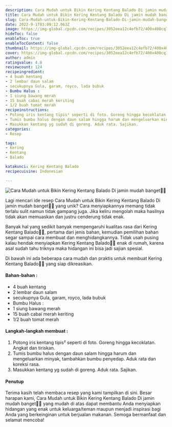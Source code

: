 ```yaml
---
description: Cara Mudah untuk Bikin Kering Kentang Balado Di jamin mudah banget"
title: Cara Mudah untuk Bikin Kering Kentang Balado Di jamin mudah banget
slug: Cara-Mudah-untuk-Bikin-Kering-Kentang-Balado-Di-jamin-mudah-banget
date: 2022-9-1T03:09:12.063Z
image: https://img-global.cpcdn.com/recipes/3052eea12c4efb72/400x400cq70/photo.jpg
hideToc: false
enableToc: true
enableTocContent: false
thumbnail: https://img-global.cpcdn.com/recipes/3052eea12c4efb72/400x400cq70/photo.jpg
cover: https://img-global.cpcdn.com/recipes/3052eea12c4efb72/400x400cq70/photo.jpg
author: admin
ratingvalue: 4.8
reviewcount: 124
recipeingredient:
- 4 buah kentang
- 2 lembar daun salam
- secukupnya Gula, garam, royco, lada bubuk
- Bumbu Halus :
- 1 siung bawang merah
- 15 buah cabai merah keriting
- 1/2 buah tomat merah
recipeinstructions:
- Potong iris kentang tipis² seperti di foto. Goreng hingga kecoklatan. Angkat dan tiriskan.
- Tumis bumbu halus dengan daun salam hingga harum dan mengeluarkan minyak, tambahkan bumbu penyedap. Aduk rata dan koreksi rasa.
- Masukkan kentang yg sudah di goreng. Aduk rata. Sajikan.
categories:
- Resep

tags:
- Kering
- Kentang
- Balado

katakunci: Kering Kentang Balado
recipecuisine: Indonesian

---
```


![Cara Mudah untuk Bikin Kering Kentang Balado Di jamin mudah banget👩‍🍳](https://img-global.cpcdn.com/recipes/3052eea12c4efb72/400x400cq70/photo.jpg)

Lagi mencari ide resep Cara Mudah untuk Bikin Kering Kentang Balado Di jamin mudah banget👩‍🍳 yang unik? Cara menyiapkannya memang tidak terlalu sulit namun tidak gampang juga. Jika keliru mengolah maka hasilnya tidak akan memuaskan dan justru cenderung tidak enak.

Banyak hal yang sedikit banyak mempengaruhi kualitas rasa dari Kering Kentang Balado👩‍🍳, pertama dari jenis bahan, kemudian pemilihan bahan segar sampai cara membuat dan menghidangkannya. Tidak usah pusing kalau hendak menyiapkan Kering Kentang Balado👩‍🍳 enak di rumah, karena asal sudah tahu triknya maka hidangan ini bisa jadi sajian spesial.

Di bawah ini ada beberapa cara mudah dan praktis untuk membuat Kering Kentang Balado👩‍🍳 yang siap dikreasikan.

<!--inarticleads1-->

#### Bahan-bahan :

- 4 buah kentang
- 2 lembar daun salam
- secukupnya Gula, garam, royco, lada bubuk
- Bumbu Halus :
- 1 siung bawang merah
- 15 buah cabai merah keriting
- 1/2 buah tomat merah

<!--inarticleads2-->

#### Langkah-langkah membuat :

1. Potong iris kentang tipis² seperti di foto. Goreng hingga kecoklatan. Angkat dan tiriskan.
1. Tumis bumbu halus dengan daun salam hingga harum dan mengeluarkan minyak, tambahkan bumbu penyedap. Aduk rata dan koreksi rasa.
1. Masukkan kentang yg sudah di goreng. Aduk rata. Sajikan.

#### Penutup

Terima kasih telah membaca resep yang kami tampilkan di sini. Besar harapan kami, Cara Mudah untuk Bikin Kering Kentang Balado Di jamin mudah banget👩‍🍳 yang mudah di atas dapat membantu Anda menyiapkan hidangan yang enak untuk keluarga/teman maupun menjadi inspirasi bagi Anda yang berkeinginan untuk berjualan makanan. Semoga bermanfaat dan selamat mencoba!